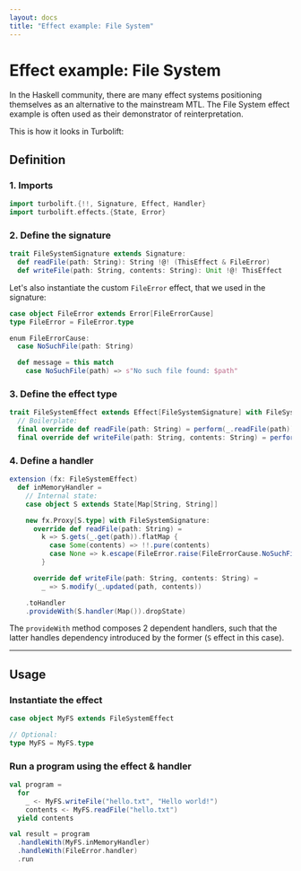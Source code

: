 ```yaml
---
layout: docs
title: "Effect example: File System"
---
```


# Effect example: File System

In the Haskell community, there are many effect systems positioning themselves as an alternative to the mainstream MTL.
The File System effect example is often used as their demonstrator of reinterpretation.

This is how it looks in Turbolift:

## Definition

### 1. Imports

```scala mdoc
import turbolift.{!!, Signature, Effect, Handler}
import turbolift.effects.{State, Error}
```

### 2. Define the signature

```scala mdoc
trait FileSystemSignature extends Signature:
  def readFile(path: String): String !@! (ThisEffect & FileError)
  def writeFile(path: String, contents: String): Unit !@! ThisEffect
```

Let's also instantiate the custom `FileError` effect, that we used in the signature:

```scala mdoc
case object FileError extends Error[FileErrorCause]
type FileError = FileError.type

enum FileErrorCause:
  case NoSuchFile(path: String)

  def message = this match
    case NoSuchFile(path) => s"No such file found: $path"
```

### 3. Define the effect type

```scala mdoc
trait FileSystemEffect extends Effect[FileSystemSignature] with FileSystemSignature:
  // Boilerplate:
  final override def readFile(path: String) = perform(_.readFile(path))
  final override def writeFile(path: String, contents: String) = perform(_.writeFile(path, contents))
```

### 4. Define a handler

```scala mdoc
extension (fx: FileSystemEffect)
  def inMemoryHandler =
    // Internal state:
    case object S extends State[Map[String, String]]

    new fx.Proxy[S.type] with FileSystemSignature:
      override def readFile(path: String) =
        k => S.gets(_.get(path)).flatMap {
          case Some(contents) => !!.pure(contents)
          case None => k.escape(FileError.raise(FileErrorCause.NoSuchFile(path)))
        }

      override def writeFile(path: String, contents: String) =
        _ => S.modify(_.updated(path, contents))

    .toHandler
    .provideWith(S.handler(Map()).dropState)
```

The `provideWith` method composes 2 dependent handlers,
such that the latter handles dependency introduced by the former
(`S` effect in this case).

---

## Usage

### Instantiate the effect

```scala mdoc
case object MyFS extends FileSystemEffect

// Optional:
type MyFS = MyFS.type
```

### Run a program using the effect & handler

```scala mdoc
val program =
  for
    _ <- MyFS.writeFile("hello.txt", "Hello world!")
    contents <- MyFS.readFile("hello.txt")
  yield contents

val result = program
  .handleWith(MyFS.inMemoryHandler)
  .handleWith(FileError.handler)
  .run
```
